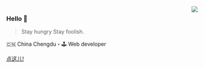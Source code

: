 <img align="right" src="https://github-readme-stats.vercel.app/api?username=Nza6920&show_icons=true&icon_color=805AD5&text_color=718096&bg_color=ffffff&hide_title=true" />

### Hello 👋

> Stay hungry Stay foolish.

🇨🇳 China Chengdu・🕹 Web developer

<a href="https://nnzzaa.cn" target="_blank">点这儿!</a>
